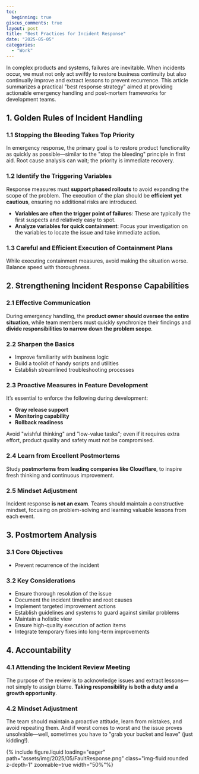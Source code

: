```yaml
---
toc:
  beginning: true
giscus_comments: true
layout: post
title: "Best Practices for Incident Response"
date: "2025-05-05"
categories: 
  - "Work"
---
```



In complex products and systems, failures are inevitable. When incidents occur, we must not only act swiftly to restore business continuity but also continually improve and extract lessons to prevent recurrence. This article summarizes a practical "best response strategy" aimed at providing actionable emergency handling and post-mortem frameworks for development teams.



## 1. Golden Rules of Incident Handling

### 1.1 Stopping the Bleeding Takes Top Priority

In emergency response, the primary goal is to restore product functionality as quickly as possible—similar to the "stop the bleeding" principle in first aid. Root cause analysis can wait; the priority is immediate recovery.

### 1.2 Identify the Triggering Variables

Response measures must **support phased rollouts** to avoid expanding the scope of the problem. The execution of the plan should be **efficient yet cautious**, ensuring no additional risks are introduced.

- **Variables are often the trigger point of failures**: These are typically the first suspects and relatively easy to spot.
- **Analyze variables for quick containment**: Focus your investigation on the variables to locate the issue and take immediate action.

### 1.3 Careful and Efficient Execution of Containment Plans

While executing containment measures, avoid making the situation worse. Balance speed with thoroughness.

## 2. Strengthening Incident Response Capabilities

### 2.1 Effective Communication

During emergency handling, the **product owner should oversee the entire situation**, while team members must quickly synchronize their findings and **divide responsibilities to narrow down the problem scope**.

### 2.2 Sharpen the Basics

- Improve familiarity with business logic
- Build a toolkit of handy scripts and utilities
- Establish streamlined troubleshooting processes

### 2.3 Proactive Measures in Feature Development

It’s essential to enforce the following during development:

- **Gray release support**
- **Monitoring capability**
- **Rollback readiness**

Avoid "wishful thinking" and "low-value tasks"; even if it requires extra effort, product quality and safety must not be compromised.

### 2.4 Learn from Excellent Postmortems

Study **postmortems from leading companies like Cloudflare**, to inspire fresh thinking and continuous improvement.

### 2.5 Mindset Adjustment

Incident response **is not an exam**. Teams should maintain a constructive mindset, focusing on problem-solving and learning valuable lessons from each event.

## 3. Postmortem Analysis

### 3.1 Core Objectives

- Prevent recurrence of the incident

### 3.2 Key Considerations

- Ensure thorough resolution of the issue
- Document the incident timeline and root causes
- Implement targeted improvement actions
- Establish guidelines and systems to guard against similar problems
- Maintain a holistic view
- Ensure high-quality execution of action items
- Integrate temporary fixes into long-term improvements

## 4. Accountability

### 4.1 Attending the Incident Review Meeting

The purpose of the review is to acknowledge issues and extract lessons—not simply to assign blame. **Taking responsibility is both a duty and a growth opportunity**.

### 4.2 Mindset Adjustment

The team should maintain a proactive attitude, learn from mistakes, and avoid repeating them. And if worst comes to worst and the issue proves unsolvable—well, sometimes you have to "grab your bucket and leave" (just kidding!).



{% include figure.liquid loading="eager" path="assets/img/2025/05/FaultResponse.png" class="img-fluid rounded z-depth-1" zoomable=true width="50%"%}